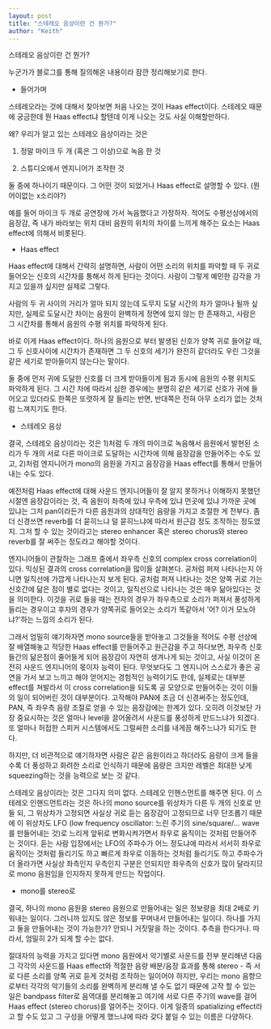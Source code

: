```yaml
---
layout: post
title: "스테레오 음상이란 건 뭔가?"
author: "Keith"
---
```



스테레오 음상이란 건 뭔가?




누군가가 블로그를 통해 질의해온 내용이라 잠깐 정리해보기로 한다.




- 들어가며




스테레오라는 것에 대해서 찾아보면 처음 나오는 것이 Haas effect이다. 스테레오 때문에 궁금한데 뭔 Haas effect냐 할텐데 이게 나오는 것도 사실 이해할만하다.




왜? 우리가 알고 있는 스테레오 음상이라는 것은 




1) 정말 마이크 두 개 (혹은 그 이상)으로 녹음 한 것

2) 스튜디오에서 엔지니어가 조작한 것




둘 중에 하나이기 때문이다. 그 어떤 것이 되었거나 Haas effect로 설명할 수 있다. (뭔 어이없는 x소리야?)




예를 들어 마이크 두 개로 공연장에 가서 녹음했다고 가정하자. 적어도 수평선상에서의 음장감, 즉 내가 바라보는 위치 대비 음원의 위치의 차이를 느끼게 해주는 요소는 Haas effect에 의해서 비롯된다.




- Haas effect




Haas effect에 대해서 간략히 설명하면, 사람이 어떤 소리의 위치를 파악할 때 두 귀로 들어오는 신호의 시간차를 통해서 하게 된다는 것이다. 사람이 그렇게 예민한 감각을 가지고 있을까 싶지만 실제로 그렇다.




사람의 두 귀 사이의 거리가 얼마 되지 않는데 도무지 도달 시간의 차가 얼마나 될까 싶지만, 실제로 도달시간 차이는 음원이 완벽하게 정면에 있지 않는 한 존재하고, 사람은 그 시간차를 통해서 음원의 수평 위치를 파악하게 된다.




바로 이게 Haas effect이다. 하나의 음원으로 부터 발생된 신호가 양쪽 귀로 들어갈 때, 그 두 신호사이에 시간차가 존재하면 그 두 신호의 세기가 완전히 같더라도 우린 그것을 같은 세기로 받아들이지 않는다는 말이다.




둘 중에 먼저 귀에 도달한 신호를 더 크게 받아들이게 됨과 동시에 음원의 수평 위치도 파악하게 된다. 그 시간 차에 따라서 심한 경우에는 분명히 같은 세기로 신호가 귀에 들어오고 있더라도 한쪽은 또렷하게 잘 들리는 반면, 반대쪽은 전혀 아무 소리가 없는 것처럼 느껴지기도 한다.




- 스테레오 음상




결국, 스테레오 음상이라는 것은 1)처럼 두 개의 마이크로 녹음해서 음원에서 발현된 소리가 두 개의 서로 다른 마이크로 도달하는 시간차에 의해 음장감을 만들어주는 수도 있고, 2)처럼 엔지니어가 mono의 음원을 가지고 음장감을 Haas effect를 통해서 만들어내는 수도 있다.




예전처럼 Haas effect에 대해 사운드 엔지니어들이 잘 알지 못하거나 이해하지 못했던 시절엔 음장감이라는 것, 즉 음원이 좌측에 있냐 우측에 있냐 먼곳에 있냐 가까운 곳에 있냐는 그저 pan이라든가 다른 음원과의 상대적인 음량을 가지고 조절한 게 전부다. 좀 더 신경쓰면 reverb를 더 묻히느냐 덜 묻히느냐에 따라서 원근감 정도 조작하는 정도였지. 그저 할 수 있는 것이라고는 stereo enhancer 혹은 stereo chorus와 stereo reverb를 잘 써주는 정도라고 해야할 것이다.




엔지니어들이 관찰하는 그래프 중에서 좌우측 신호의 complex cross correlation이 있다. 믹싱된 결과의 cross correlation을 많이들 살펴본다. 공처럼 퍼져 나타나는지 아니면 일직선에 가깝게 나타나는지 보게 된다. 공처럼 퍼져 나타나는 것은 양쪽 귀로 가는 신호간에 닮은 점이 별로 없다는 것이고, 일직선으로 나타나는 것은 매우 닮아있다는 것을 의미한다. 이것을 귀로 들을 때는 전자의 경우가 좌우측으로 소리가 퍼져서 풍성하게 들리는 경우이고 후자의 경우가 양쪽귀로 들어오는 소리가 똑같아서 '어? 이거 모노아냐?'하는 느낌의 소리가 된다.




그래서 엄밀히 얘기하자면 mono source들을 받아놓고 그것들을 적어도 수평 선상에 잘 배열해놓고 적당한 Haas effect를 만들어주고 원근감을 주고 하다보면, 좌우측 신호들간의 닮은점이 줄어들게 되어 음장감이 자연히 생겨나게 되는 것이고, 사실 이것이 온전히 사운드 엔지니어의 몫이자 능력이 된다. 무엇보다도 그 엔지니어 스스로가 좋은 공연을 가서 보고 느끼고 해야 얻어지는 경험적인 능력이기도 한데, 실제로는 대부분 effect를 쳐발라서 이 cross correlation을 되도록 공 모양으로 만들어주는 것이 이들의 일이 되어버린 것이 대부분이다. 고작해야 PAN에 조금 더 신경써주는 정도인데, PAN, 즉 좌우측 음량 조절로 얻을 수 있는 음장감에는 한계가 있다. 오히려 이것보단 가장 중요시하는 것은 얼마나 level을 끌어올려서 사운드를 풍성하게 만드느냐가 되겠다. 또 얼마나 허접한 스피커 시스템에서도 그럴싸한 소리를 내게끔 해주느냐가 되기도 한다.




하지만, 더 비관적으로 얘기하자면 사람은 같은 음원이라고 하더라도 음량이 크게 들을 수록 더 풍성하고 화려한 소리로 인식하기 때문에 음량은 크지만 레벨은 최대한 낮게 squeezing하는 것을 능력으로 보는 것 같다. 




스테레오 음상이라는 것은 그다지 의미 없다. 스테레오 인핸스먼트를 해주면 된다. 이 스테레오 인핸드먼트라는 것은 하나의 mono source를 위상차가 다른 두 개의 신호로 만들 되, 그 위상차가 고정되면 사실상 귀로 듣는 음장감이 고정되므로 너무 단조롭기 때문에 이 위상차도 LFO (low frequency oscillator: 느린 주기의 sine/square/... wave를 만들어내는 것)로 느리게 앞뒤로 변화시켜가면서 좌우로 움직이는 것처럼 만들어주는 것이다. 듣는 사람 입장에서는 LFO의 주파수가 어느 정도냐에 따라서 서서히 좌우로 움직이는 것처럼 들리기도 하고 빠르게 좌우로 이동하는 것처럼 들리기도 하고 주파수가 더 올라가면 사실상 좌측인지 우측인지 구분은 안되지만 좌우측의 신호가 많이 달라지므로 mono 음원임을 인지하지 못하게 만드는 작업이다.




- mono를 stereo로




결국, 하나의 mono 음원을 stereo 음원으로 만들어내는 일은 정보량을 최대 2배로 키워내는 일이다. 그러니까 있지도 않은 정보를 꾸며내서 만들어내는 일이다. 하나를 가지고 둘을 만들어내는 것이 가능한가? 안되니 거짓말을 하는 것이다. 추측을 한다거나. 따라서, 엄밀히 2가 되게 할 수는 없다.




절대자의 능력을 가지고 있다면 mono 음원에서 악기별로 사운드를 전부 분리해낸 다음 그 각각의 사운드를 Haas effect와 적절한 음량 배분/음장 효과를 통해 stereo - 즉 서로 다른 소리를 양쪽 귀로 듣게 것처럼 조작하는 일이어야 하지만, 우리는 mono 음향으로부터 각각의 악기들의 소리를 완벽하게 분리해 낼 수도 없기 때문에 고작 할 수 있는 일은 bandpass filter로 음역대를 분리해놓고 여기에 서로 다른 주기의 wave를 걸어 Haas effect (stereo chorus)를 얼어주는 것이다. 이게 일종의 spatializing effect라고 할 수도 있고 그 구성을 어떻게 했느냐에 따라 갖다 붙일 수 있는 이름은 다양하다.







